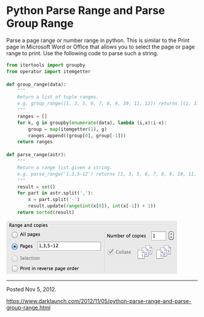 # Python Parse Range and Parse Group Range

Parse a page range or number range in python. This is similar to the Print page in Microsoft Word or Office that allows you to select the page or page range to print. Use the following code to parse such a string.

```python
from itertools import groupby
from operator import itemgetter

def group_range(data):
    """
    Return a list of tuple ranges.
    e.g. group_range([1, 3, 5, 6, 7, 8, 9, 10, 11, 12]) returns [(1, 1), (3, 3), (5, 12)]
    """
    ranges = []
    for k, g in groupby(enumerate(data), lambda (i,x):i-x):
        group = map(itemgetter(1), g)
        ranges.append((group[0], group[-1]))
    return ranges

def parse_range(astr):
    """
    Return a range list given a string.
    e.g. parse_range('1,3,5-12') returns [1, 3, 5, 6, 7, 8, 9, 10, 11, 12]
    """
    result = set()
    for part in astr.split(','):
        x = part.split('-')
        result.update(range(int(x[0]), int(x[-1]) + 1))
    return sorted(result)
```

<img alt="" src="/img/uploads/2012-11/print-page-range.png" />

---

Posted Nov 5, 2012.

https://www.darklaunch.com/2012/11/05/python-parse-range-and-parse-group-range.html